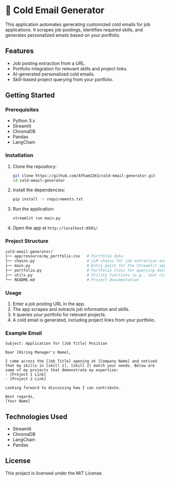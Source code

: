 # 📧 Cold Email Generator

This application automates generating customized cold emails for job applications. It scrapes job postings, identifies required skills, and generates personalized emails based on your portfolio.

## Features
- Job posting extraction from a URL.
- Portfolio integration for relevant skills and project links.
- AI-generated personalized cold emails.
- Skill-based project querying from your portfolio.

## Getting Started

### Prerequisites
- Python 3.x
- Streamlit
- ChromaDB
- Pandas
- LangChain

### Installation

1. Clone the repository:
   ```bash
   git clone https://github.com/Afham2263/cold-email-generator.git
   cd cold-email-generator
   ```

2. Install the dependencies:
   ```bash
   pip install -r requirements.txt
   ```

3. Run the application:
   ```bash
   streamlit run main.py
   ```

4. Open the app at `http://localhost:8501/`.

### Project Structure
```bash
cold-email-generator/
├── app/resource/my_portfolio.csv   # Portfolio data
├── chains.py                       # LLM chains for job extraction and email generation
├── main.py                         # Entry point for the Streamlit app
├── portfolio.py                    # Portfolio class for querying data
├── utils.py                        # Utility functions (e.g., text cleaning)
└── README.md                       # Project documentation
```

### Usage
1. Enter a job posting URL in the app.
2. The app scrapes and extracts job information and skills.
3. It queries your portfolio for relevant projects.
4. A cold email is generated, including project links from your portfolio.

### Example Email
```
Subject: Application for [Job Title] Position

Dear [Hiring Manager's Name],

I came across the [Job Title] opening at [Company Name] and noticed that my skills in [skill 1], [skill 2] match your needs. Below are some of my projects that demonstrate my expertise:
- [Project 1 Link]
- [Project 2 Link]

Looking forward to discussing how I can contribute.

Best regards,
[Your Name]
```

## Technologies Used
- Streamlit
- ChromaDB
- LangChain
- Pandas

## License
This project is licensed under the MIT License.


